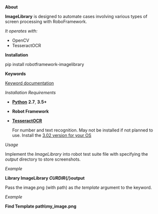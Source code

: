 **About**

**ImageLibrary** is designed to automate cases involving various types of screen processing with RoboFramework.

*It operates with:*

- OpenCV
- TesseractOCR


**Installation**

pip install robotframework-imagelibrary

**Keywords**

[Keyword documentation](https://simakvokka.github.io/robotframework-imagelibrary/ImageLibrary.html)

*Installation Requirements*
- **[Python](https://www.python.org/downloads/)** **2.7**, **3.5+** 

- **Robot Framework**

- **[TesseractOCR](https://github.com/tesseract-ocr/tesseract)** 

    For number and text recognition. May not be installed if not planned to use. 
    Install the [3.02 version for your OS](https://github.com/tesseract-ocr/tesseract/wiki)


*Usage*

Implement the _ImageLibrary_ into robot test suite file with specifying the _output_ directory to store screenshots.

_Example_

**Library ImageLibrary ${CURDIR}${/}output**

Pass the image.png (with path) as _the template_ argument to the keyword.

_Example_

**Find Template    path\my_image.png**

